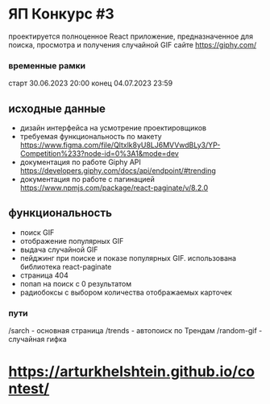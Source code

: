 # ЯП Конкурс #3

проектируется полноценное React приложение, предназначенное для поиска, просмотра и получения случайной GIF сайте https://giphy.com/

### временные рамки

старт 30.06.2023 20:00
конец 04.07.2023 23:59

## исходные данные

- дизайн интерфейса на усмотрение проектировщиков
- требуемая функциональность по макету https://www.figma.com/file/Qltxlk8yU8LJ6MVVwdBLy3/YP-Competition%233?node-id=0%3A1&mode=dev
- документация по работе Giphy API https://developers.giphy.com/docs/api/endpoint/#trending
- документация по работе с пагинацией https://www.npmjs.com/package/react-paginate/v/8.2.0

## функциональность

- поиск GIF
- отображение популярных GIF
- выдача случайной GIF
- пейджинг при поиске и показе популярных GIF. использована библиотека react-paginate
- страница 404
- попап на поиск с 0 результатом
- радиобоксы с выбором количества отображаемых карточек

### пути

/sarch - основная страница
/trends - автопоиск по Трендам
/random-gif - случайная гифка


# https://arturkhelshtein.github.io/contest/